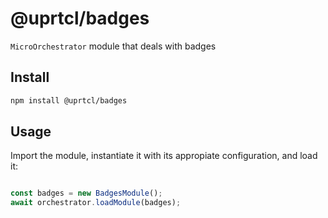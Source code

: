 # @uprtcl/badges

`MicroOrchestrator` module that deals with badges

## Install

```bash
npm install @uprtcl/badges
```

## Usage

Import the module, instantiate it with its appropiate configuration, and load it:

```ts

const badges = new BadgesModule();
await orchestrator.loadModule(badges);
```
